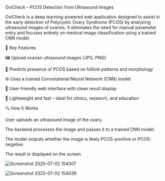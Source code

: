  OviCheck – PCOS Detection from Ultrasound Images
 
OviCheck is a deep learning-powered web application designed to assist in the early detection of Polycystic Ovary Syndrome (PCOS) by analyzing ultrasound images of ovaries. It eliminates the need for manual parameter entry and focuses entirely on medical image classification using a trained CNN model.

🌟 Key Features

🖼️ Upload ovarian ultrasound images (JPG, PNG)

🧠 Predicts presence of PCOS based on follicle patterns and morphology

⚙️ Uses a trained Convolutional Neural Network (CNN) model

📱 User-friendly web interface with clean result display

🚀 Lightweight and fast – ideal for clinics, research, and education

🔍 How It Works

User uploads an ultrasound image of the ovary.

The backend processes the image and passes it to a trained CNN model.

The model outputs whether the image is likely PCOS-positive or PCOS-negative.

The result is displayed on the screen.



![Screenshot 2025-07-02 154007](https://github.com/user-attachments/assets/f2802bbf-c688-4687-aede-150e927e927a)



![Screenshot 2025-07-02 154039](https://github.com/user-attachments/assets/05699f3b-fac6-4d91-bfbe-e58751f16353)

